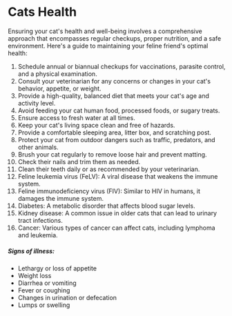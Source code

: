 # Cats Health 

Ensuring your cat's health and well-being involves a comprehensive approach that encompasses regular checkups, proper nutrition, and a safe environment. Here's a guide to maintaining your feline friend's optimal health: 

1. Schedule annual or biannual checkups for vaccinations, parasite control, and a physical examination.   
2. Consult your veterinarian for any concerns or changes in your cat's behavior, appetite, or weight.   
3. Provide a high-quality, balanced diet that meets your cat's age and activity level.   
4. Avoid feeding your cat human food, processed foods, or sugary treats.   
5. Ensure access to fresh water at all times.  
6. Keep your cat's living space clean and free of hazards.   
7. Provide a comfortable sleeping area, litter box, and scratching post.   
8. Protect your cat from outdoor dangers such as traffic, predators, and other animals.   
9. Brush your cat regularly to remove loose hair and prevent matting.  
10. Check their nails and trim them as needed.  
11. Clean their teeth daily or as recommended by your veterinarian.   
12. Feline leukemia virus (FeLV): A viral disease that weakens the immune system.   
13. Feline immunodeficiency virus (FIV): Similar to HIV in humans, it damages the immune system.   
14. Diabetes: A metabolic disorder that affects blood sugar levels.   
15. Kidney disease: A common issue in older cats that can lead to urinary tract infections.   
16. Cancer: Various types of cancer can affect cats, including lymphoma and leukemia.
   
##### Signs of illness: 
* Lethargy or loss of appetite
* Weight loss
* Diarrhea or vomiting
* Fever or coughing
* Changes in urination or defecation
* Lumps or swelling 


